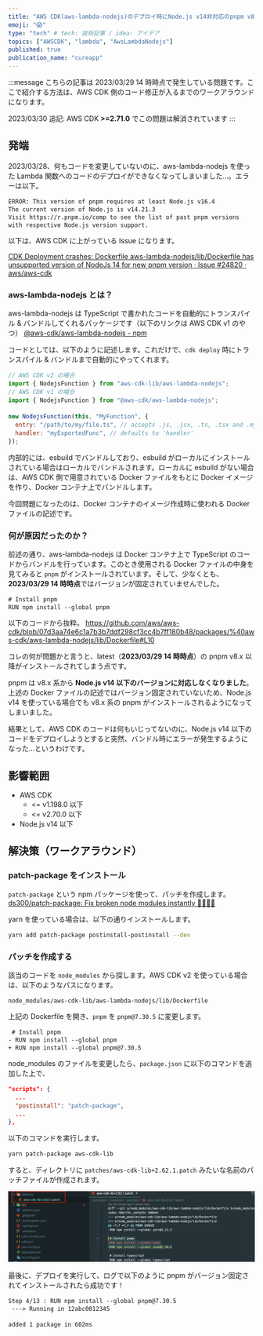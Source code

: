 ```yaml
---
title: "AWS CDK(aws-lambda-nodejs)のデプロイ時にNode.js v14非対応のpnpm v8が使われエラーになる問題を解消"
emoji: "😱"
type: "tech" # tech: 技術記事 / idea: アイデア
topics: ["AWSCDK", "lambda", "AwsLambdaNodejs"]
published: true
publication_name: "cureapp"
---
```


:::message
こちらの記事は 2023/03/29 14 時時点で発生している問題です。ここで紹介する方法は、AWS CDK 側のコード修正が入るまでのワークアラウンドになります。

2023/03/30 追記: AWS CDK **>=2.71.0** でこの問題は解消されています
:::

## 発端

2023/03/28、何もコードを変更していないのに、aws-lambda-nodejs を使った Lambda 関数へのコードのデプロイができなくなってしまいました…。エラーは以下。

```
ERROR: This version of pnpm requires at least Node.js v16.4
The current version of Node.js is v14.21.3
Visit https://r.pnpm.io/comp to see the list of past pnpm versions with respective Node.js version support.
```

以下は、AWS CDK に上がっている Issue になります。

[CDK Deployment crashes: Dockerfile aws-lambda-nodejs/lib/Dockerfile has unsupported version of NodeJs 14 for new pnpm version · Issue #24820 · aws/aws-cdk](https://github.com/aws/aws-cdk/issues/24820)

### aws-lambda-nodejs とは？

aws-lambda-nodejs は TypeScript で書かれたコードを自動的にトランスパイル & バンドルしてくれるパッケージです（以下のリンクは AWS CDK v1 のやつ）
[@aws-cdk/aws-lambda-nodejs - npm](https://www.npmjs.com/package/@aws-cdk/aws-lambda-nodejs)

コードとしては、以下のように記述します。これだけで、`cdk deploy` 時にトランスパイル & バンドルまで自動的にやってくれます。

```javascript
// AWS CDK v2 の場合
import { NodejsFunction } from "aws-cdk-lib/aws-lambda-nodejs";
// AWS CDK v1 の場合
import { NodejsFunction } from "@aws-cdk/aws-lambda-nodejs";

new NodejsFunction(this, "MyFunction", {
  entry: "/path/to/my/file.ts", // accepts .js, .jsx, .ts, .tsx and .mjs files
  handler: "myExportedFunc", // defaults to 'handler'
});
```

内部的には、esbuild でバンドルしており、esbuild がローカルにインストールされている場合はローカルでバンドルされます。ローカルに esbuild がない場合は、AWS CDK 側で用意されている Docker ファイルをもとに Docker イメージを作り、Docker コンテナ上でバンドルします。

今回問題になったのは、Docker コンテナのイメージ作成時に使われる Docker ファイルの記述です。

### 何が原因だったのか？

前述の通り、aws-lambda-nodejs は Docker コンテナ上で TypeScript のコードからバンドルを行っています。このとき使用される Docker ファイルの中身を見てみると `pnpm` がインストールされています。そして、少なくとも、**2023/03/29 14 時時点**ではバージョンが固定されていませんでした。

```docker
# Install pnpm
RUN npm install --global pnpm
```

以下のコードから抜粋。
https://github.com/aws/aws-cdk/blob/07d3aa74e6c1a7b3b7ddf298cf3cc4b7ff180b48/packages/%40aws-cdk/aws-lambda-nodejs/lib/Dockerfile#L10

コレの何が問題かと言うと、latest（**2023/03/29 14 時時点**）の pnpm v8.x 以降がインストールされてしまう点です。

pnpm は v8.x 系から **Node.js v14 以下のバージョンに対応しなくなりました**。上述の Docker ファイルの記述ではバージョン固定されていないため、Node.js v14 を使っている場合でも v8.x 系の pnpm がインストールされるようになってしまいました。

結果として、AWS CDK のコードは何もいじってないのに、Node.js v14 以下のコードをデプロイしようとすると突然、バンドル時にエラーが発生するようになった…というわけです。

## 影響範囲

- AWS CDK
  - <= v1.198.0 以下
  - <= v2.70.0 以下
- Node.js v14 以下

## 解決策（ワークアラウンド）

### patch-package をインストール

`patch-package` という npm パッケージを使って、パッチを作成します。
[ds300/patch-package: Fix broken node modules instantly 🏃🏽‍♀️💨](https://github.com/ds300/patch-package#set-up)

yarn を使っている場合は、以下の通りインストールします。

```bash
yarn add patch-package postinstall-postinstall --dev
```

### パッチを作成する

該当のコードを `node_modules` から探します。AWS CDK v2 を使っている場合は、以下のようなパスになります。

```
node_modules/aws-cdk-lib/aws-lambda-nodejs/lib/Dockerfile
```

上記の Dockerfile を開き、`pnpm` を `pnpm@7.30.5` に変更します。

```
 # Install pnpm
- RUN npm install --global pnpm
+ RUN npm install --global pnpm@7.30.5
```

node_modules のファイルを変更したら、`package.json` に以下のコマンドを追加した上で、

```json
"scripts": {
  ...
  "postinstall": "patch-package",
  ...
},
```

以下のコマンドを実行します。

```bash
yarn patch-package aws-cdk-lib
```

すると、ディレクトリに `patches/aws-cdk-lib+2.62.1.patch` みたいな名前のパッチファイルが作成されます。

![](/images/aws-lambda-nodejs-pnpm-error/patch_img.png)

最後に、デプロイを実行して、ログで以下のように pnpm がバージョン固定されてインストールされたら成功です！

```
Step 4/13 : RUN npm install --global pnpm@7.30.5
 ---> Running in 12abc0012345

added 1 package in 602ms
```
